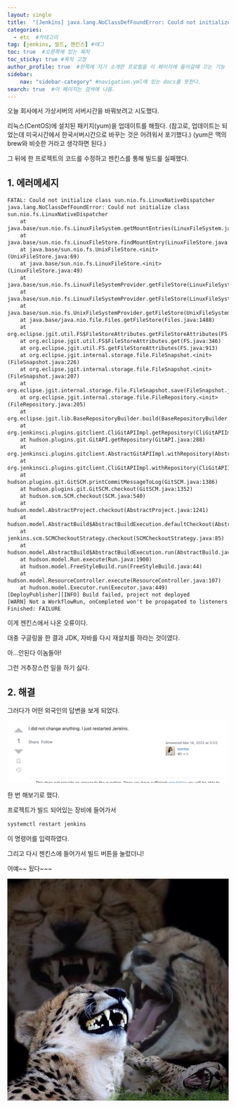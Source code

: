 ```yaml
---
layout: single
title:  "[Jenkins] java.lang.NoClassDefFoundError: Could not initialize class sun.nio.fs.LinuxNativeDispatcher"
categories: 
  - etc  #카테고리
tag: [jenkins, 빌드, 젠킨스] #태그
toc: true  #오른쪽에 있는 목차
toc_sticky: true #목차 고정
author_profile: true  #왼쪽에 자기 소개란 프로필을 이 페이지에 들어갈때 끄는 기능
sidebar:
    nav: "sidebar-category" #navigation.yml에 있는 docs를 뜻한다.
search: true  #이 페이지는 검색에 나옴.
---
```


오늘 회사에서 가상서버의 서버시간을 바꿔보려고 시도했다.

리눅스(CentOS)에 설치된 패키지(yum)을 업데이트를 해줬다.
(참고로, 업데이트는 되었는데 미국시간에서 한국서버시간으로 바꾸는 것은 어려워서 포기했다.)
(yum은 맥의 brew와 비슷한 거라고 생각하면 된다.)

그 뒤에 한 프로젝트의 코드를 수정하고 젠킨스를 통해 빌드를 실패했다.

## 1. 에러메세지

```shell
FATAL: Could not initialize class sun.nio.fs.LinuxNativeDispatcher
java.lang.NoClassDefFoundError: Could not initialize class sun.nio.fs.LinuxNativeDispatcher
	at java.base/sun.nio.fs.LinuxFileSystem.getMountEntries(LinuxFileSystem.java:81)
	at java.base/sun.nio.fs.LinuxFileStore.findMountEntry(LinuxFileStore.java:75)
	at java.base/sun.nio.fs.UnixFileStore.<init>(UnixFileStore.java:69)
	at java.base/sun.nio.fs.LinuxFileStore.<init>(LinuxFileStore.java:49)
	at java.base/sun.nio.fs.LinuxFileSystemProvider.getFileStore(LinuxFileSystemProvider.java:51)
	at java.base/sun.nio.fs.LinuxFileSystemProvider.getFileStore(LinuxFileSystemProvider.java:39)
	at java.base/sun.nio.fs.UnixFileSystemProvider.getFileStore(UnixFileSystemProvider.java:373)
	at java.base/java.nio.file.Files.getFileStore(Files.java:1488)
	at org.eclipse.jgit.util.FS$FileStoreAttributes.getFileStoreAttributes(FS.java:362)
	at org.eclipse.jgit.util.FS$FileStoreAttributes.get(FS.java:346)
	at org.eclipse.jgit.util.FS.getFileStoreAttributes(FS.java:913)
	at org.eclipse.jgit.internal.storage.file.FileSnapshot.<init>(FileSnapshot.java:226)
	at org.eclipse.jgit.internal.storage.file.FileSnapshot.<init>(FileSnapshot.java:207)
	at org.eclipse.jgit.internal.storage.file.FileSnapshot.save(FileSnapshot.java:104)
	at org.eclipse.jgit.internal.storage.file.FileRepository.<init>(FileRepository.java:205)
	at org.eclipse.jgit.lib.BaseRepositoryBuilder.build(BaseRepositoryBuilder.java:625)
	at org.jenkinsci.plugins.gitclient.CliGitAPIImpl.getRepository(CliGitAPIImpl.java:3407)
	at hudson.plugins.git.GitAPI.getRepository(GitAPI.java:288)
	at org.jenkinsci.plugins.gitclient.AbstractGitAPIImpl.withRepository(AbstractGitAPIImpl.java:28)
	at org.jenkinsci.plugins.gitclient.CliGitAPIImpl.withRepository(CliGitAPIImpl.java:84)
	at hudson.plugins.git.GitSCM.printCommitMessageToLog(GitSCM.java:1386)
	at hudson.plugins.git.GitSCM.checkout(GitSCM.java:1352)
	at hudson.scm.SCM.checkout(SCM.java:540)
	at hudson.model.AbstractProject.checkout(AbstractProject.java:1241)
	at hudson.model.AbstractBuild$AbstractBuildExecution.defaultCheckout(AbstractBuild.java:649)
	at jenkins.scm.SCMCheckoutStrategy.checkout(SCMCheckoutStrategy.java:85)
	at hudson.model.AbstractBuild$AbstractBuildExecution.run(AbstractBuild.java:521)
	at hudson.model.Run.execute(Run.java:1900)
	at hudson.model.FreeStyleBuild.run(FreeStyleBuild.java:44)
	at hudson.model.ResourceController.execute(ResourceController.java:107)
	at hudson.model.Executor.run(Executor.java:449)
[DeployPublisher][INFO] Build failed, project not deployed
[WARN] Not a WorkflowRun, onCompleted won't be propagated to listeners
Finished: FAILURE
```

이게 젠킨스에서 나온 오류이다. 

대충 구글링을 한 결과 JDK, 자바를 다시 재설치를 하라는 것이였다. 

아...안된다 이놈들아!

그런 거추장스런 일을 하기 싫다.

## 2. 해결

그러다가 어떤 외국인의 답변을 보게 되었다.

![answer](/assets/images/2023/02/14/answer.png)

한 번 해보기로 했다.

프로젝트가 빌드 되어있는 장비에 들어가서 

```bash
systemctl restart jenkins
```

이 명령어를 입력하였다.

그리고 다시 젠킨스에 들어가서 빌드 버튼을 눌렀더니!

어예~~ 됬다~~~

![smile](/assets/images/2023/02/14/smile.jpg)